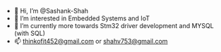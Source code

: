 - 👋 Hi, I’m @Sashank-Shah
- 👀 I’m interested in Embedded Systems and IoT
- 🌱 I’m currently more towards Stm32 driver development and MYSQL (with SQL)
- 📫 thinkofit452@gmail.com or shahv753@gmail.com

<!---
Sashank-Shah/Sashank-Shah is a ✨ special ✨ repository because its `README.md` (this file) appears on your GitHub profile.
You can click the Preview link to take a look at your changes.
--->

